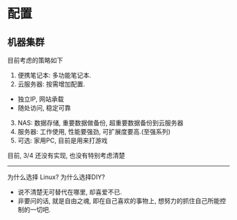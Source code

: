 # 配置

## 机器集群
目前考虑的策略如下
1. 便携笔记本: 多功能笔记本.
2. 云服务器: 按需增加配置.
  - 独立IP, 网站承载
  - 随处访问, 稳定可靠
3. NAS: 数据存储, 重要数据做备份, 超重要数据备份到云服务器
4. 服务器: 工作使用, 性能要强劲, 可扩展度要高.(至强系列)
5. 可选: 家用PC, 目前是用来打游戏

目前, 3/4 还没有实现, 也没有特别考虑清楚


---
为什么选择 Linux? 为什么选择DIY?
- 说不清楚无可替代在哪里, 却喜爱不已.
- 非要问的话, 就是自由之魂, 即在自己喜欢的事物上, 想努力的抓住自己所能控制的一切吧.
